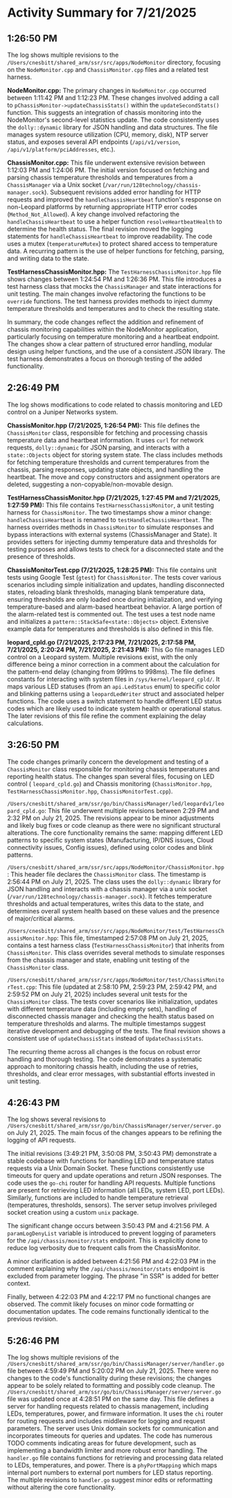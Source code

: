 # Activity Summary for 7/21/2025

## 1:26:50 PM
The log shows multiple revisions to the `/Users/cnesbitt/shared_arm/ssr/src/apps/NodeMonitor` directory, focusing on the `NodeMonitor.cpp` and `ChassisMonitor.cpp` files and a related test harness.

**NodeMonitor.cpp:**  The primary changes in `NodeMonitor.cpp`  occurred between 1:11:42 PM and 1:12:23 PM.  These changes involved adding a call to `pChassisMonitor->updateChassisStats()` within the `updateSecondStats()` function. This suggests an integration of chassis monitoring into the NodeMonitor's second-level statistics update.  The code consistently uses the `dolly::dynamic` library for JSON handling and data structures.  The file manages system resource utilization (CPU, memory, disk), NTP server status, and exposes several API endpoints (`/api/v1/version`, `/api/v1/platform/pciAddresses`, etc.).

**ChassisMonitor.cpp:** This file underwent extensive revision between 1:12:03 PM and 1:24:06 PM.  The initial version focused on fetching and parsing chassis temperature thresholds and temperatures from a `ChassisManager` via a Unix socket (`/var/run/128technology/chassis-manager.sock`).  Subsequent revisions added error handling for HTTP requests and improved the `handleChassisHeartbeat` function's response on non-Leopard platforms by returning appropriate HTTP error codes (`Method_Not_Allowed`).  A key change involved refactoring the `handleChassisHeartbeat` to use a helper function `resolveHeartbeatHealth` to determine the health status. The final revision moved the logging statements for  `handleChassisHeartbeat` to improve readability.  The code uses a mutex (`temperatureMutex`) to protect shared access to temperature data.  A recurring pattern is the use of helper functions for fetching, parsing, and writing data to the state.

**TestHarnessChassisMonitor.hpp:** The `TestHarnessChassisMonitor.hpp` file shows changes between 1:24:54 PM and 1:26:36 PM. This file introduces a test harness class that mocks the `ChassisManager` and state interactions for unit testing.  The main changes involve refactoring the functions to be `override` functions.  The test harness provides methods to inject dummy temperature thresholds and temperatures and to check the resulting state.


In summary, the code changes reflect the addition and refinement of chassis monitoring capabilities within the NodeMonitor application, particularly focusing on temperature monitoring and a heartbeat endpoint. The changes show a clear pattern of structured error handling, modular design using helper functions, and the use of a consistent JSON library. The test harness demonstrates a focus on thorough testing of the added functionality.


## 2:26:49 PM
The log shows modifications to code related to chassis monitoring and LED control on a Juniper Networks system.

**ChassisMonitor.hpp (7/21/2025, 1:26:54 PM):** This file defines the `ChassisMonitor` class, responsible for fetching and processing chassis temperature data and heartbeat information.  It uses `curl` for network requests, `dolly::dynamic` for JSON parsing, and interacts with a `state::Objects` object for storing system state. The class includes methods for fetching temperature thresholds and current temperatures from the chassis, parsing responses, updating state objects, and handling the heartbeat.  The move and copy constructors and assignment operators are deleted, suggesting a non-copyable/non-movable design.

**TestHarnessChassisMonitor.hpp (7/21/2025, 1:27:45 PM and 7/21/2025, 1:27:59 PM):** This file contains `TestHarnessChassisMonitor`, a unit testing harness for `ChassisMonitor`.  The two timestamps show a minor change:  `handleChassisHeartbeat` is renamed to `testHandleChassisHeartbeat`. The harness overrides methods in `ChassisMonitor` to simulate responses and bypass interactions with external systems (ChassisManager and State).  It provides setters for injecting dummy temperature data and thresholds for testing purposes and allows tests to check for a disconnected state and the presence of thresholds.

**ChassisMonitorTest.cpp (7/21/2025, 1:28:25 PM):** This file contains unit tests using Google Test (`gtest`) for `ChassisMonitor`.  The tests cover various scenarios including simple initialization and updates, handling disconnected states, reloading blank thresholds, managing blank temperature data, ensuring thresholds are only loaded once during initialization, and verifying temperature-based and alarm-based heartbeat behavior.  A large portion of the alarm-related test is commented out.  The test uses a test node name and initializes a `pattern::StackSafe<state::Objects>` object.  Extensive example data for temperatures and thresholds is also defined in this file.

**leopard_cpld.go (7/21/2025, 2:17:23 PM, 7/21/2025, 2:17:58 PM, 7/21/2025, 2:20:24 PM, 7/21/2025, 2:21:43 PM):** This Go file manages LED control on a Leopard system. Multiple revisions exist, with the only difference being a minor correction in a comment about the calculation for the pattern-end delay (changing from 999ms to 998ms). The file defines constants for interacting with system files in `/sys/kernel/leopard_cpld/`.  It maps various LED statuses (from an `api.LedStatus` enum) to specific color and blinking patterns using a `leopardLedWriter` struct and associated helper functions.  The code uses a switch statement to handle different LED status codes which are likely used to indicate system health or operational status.  The later revisions of this file refine the comment explaining the delay calculations.


## 3:26:50 PM
The code changes primarily concern the development and testing of a `ChassisMonitor` class responsible for monitoring chassis temperatures and reporting health status.  The changes span several files, focusing on LED control ( `leopard_cpld.go`) and Chassis monitoring (`ChassisMonitor.hpp`, `TestHarnessChassisMonitor.hpp`, `ChassisMonitorTest.cpp`).

`/Users/cnesbitt/shared_arm/ssr/go/bin/ChassisManager/led/leopardv1/leopard_cpld.go`: This file underwent multiple revisions between 2:29 PM and 2:32 PM on July 21, 2025.  The revisions appear to be minor adjustments and likely bug fixes or code cleanup as there were no significant structural alterations. The core functionality remains the same: mapping different LED patterns to specific system states (Manufacturing, IP/DNS issues, Cloud connectivity issues, Config issues),  defined using color codes and blink patterns.


`/Users/cnesbitt/shared_arm/ssr/src/apps/NodeMonitor/ChassisMonitor.hpp`: This header file declares the `ChassisMonitor` class.  The timestamp is 2:56:44 PM on July 21, 2025. The class uses the `dolly::dynamic` library for JSON handling and interacts with a chassis manager via a unix socket (`/var/run/128technology/chassis-manager.sock`). It fetches temperature thresholds and actual temperatures, writes this data to the state, and determines overall system health based on these values and the presence of major/critical alarms.


`/Users/cnesbitt/shared_arm/ssr/src/apps/NodeMonitor/test/TestHarnessChassisMonitor.hpp`: This file, timestamped 2:57:08 PM on July 21, 2025, contains a test harness class (`TestHarnessChassisMonitor`) that inherits from `ChassisMonitor`. This class overrides several methods to simulate responses from the chassis manager and state, enabling unit testing of the `ChassisMonitor` class.


`/Users/cnesbitt/shared_arm/ssr/src/apps/NodeMonitor/test/ChassisMonitorTest.cpp`: This file (updated at 2:58:10 PM, 2:59:23 PM, 2:59:42 PM, and 2:59:52 PM on July 21, 2025) includes several unit tests for the `ChassisMonitor` class. The tests cover scenarios like initialization, updates with different temperature data (including empty sets), handling of disconnected chassis manager and checking the health status based on temperature thresholds and alarms. The multiple timestamps suggest iterative development and debugging of the tests. The final revision shows a consistent use of `updateChassisStats` instead of `UpdateChassisStats`.

The recurring theme across all changes is the focus on robust error handling and thorough testing.  The code demonstrates a systematic approach to monitoring chassis health, including the use of retries, thresholds, and clear error messages, with substantial efforts invested in unit testing.


## 4:26:43 PM
The log shows several revisions to `/Users/cnesbitt/shared_arm/ssr/go/bin/ChassisManager/server/server.go` on July 21, 2025.  The main focus of the changes appears to be refining the logging of API requests.

The initial revisions (3:49:21 PM, 3:50:08 PM, 3:50:43 PM)  demonstrate a stable codebase with functions for handling LED and temperature status requests via a Unix Domain Socket.  These functions consistently use timeouts for query and update operations and return JSON responses.  The code uses the `go-chi` router for handling API requests.  Multiple functions are present for retrieving LED information (all LEDs, system LED, port LEDs).  Similarly,  functions are included to handle temperature retrieval (temperatures, thresholds, sensors).  The server setup involves privileged socket creation using a custom `unix` package.

The significant change occurs between 3:50:43 PM and 4:21:56 PM. A `paramLogDenyList` variable is introduced to prevent logging of parameters for the `/api/chassis/monitor/stats` endpoint. This is explicitly done to reduce log verbosity due to frequent calls from the ChassisMonitor.

A minor clarification is added between 4:21:56 PM and 4:22:03 PM in the comment explaining why the `/api/chassis/monitor/stats` endpoint is excluded from parameter logging. The phrase "in SSR" is added for better context.

Finally, between 4:22:03 PM and 4:22:17 PM no functional changes are observed.  The commit likely focuses on minor code formatting or documentation updates.  The code remains functionally identical to the previous revision.


## 5:26:46 PM
The log shows multiple revisions of the `/Users/cnesbitt/shared_arm/ssr/go/bin/ChassisManager/server/handler.go` file between 4:59:49 PM and 5:20:02 PM on July 21, 2025.  There were no changes to the code's functionality during these revisions; the changes appear to be solely related to formatting and possibly code cleanup.  The `/Users/cnesbitt/shared_arm/ssr/go/bin/ChassisManager/server/server.go` file was updated once at 4:28:51 PM on the same day. This file defines a server for handling requests related to chassis management, including LEDs, temperatures, power, and firmware information.  It uses the `chi` router for routing requests and includes middleware for logging and request parameters. The server uses Unix domain sockets for communication and incorporates timeouts for queries and updates.  The code has numerous TODO comments indicating areas for future development, such as implementing a bandwidth limiter and more robust error handling.  The `handler.go` file contains functions for retrieving and processing data related to LEDs, temperatures, and power. There is a `phyPortMapping` which maps internal port numbers to external port numbers for LED status reporting.  The multiple revisions to `handler.go` suggest minor edits or reformatting without altering the core functionality.
